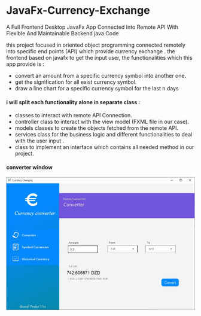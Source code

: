 # JavaFx-Currency-Exchange
 A Full Frontend Desktop JavaFx App Connected Into Remote API With Flexible And Maintainable Backend java Code

this project focused in oriented object programming connected remotely into specific end points (API) which provide currency exchange .
the frontend based on javafx to get the input user, the functionalities which this app provide is :

- convert an amount from a specific currency symbol into another one.
- get the signification for all exist currency symbol.
- draw a line chart for a specific currency symbol for the last n days

#### i will split each functionality alone in separate class :

- classes to interact with remote API Connection.
- controller class to interact with the view model (FXML file in our case).
- models classes to create the objects fetched from the remote API.
- services class for the business logic and different functionalities to deal with the user input .
- class to implement an interface which contains all needed method in our project.

####  converter window
![](screenshot/capt1.jpg)
